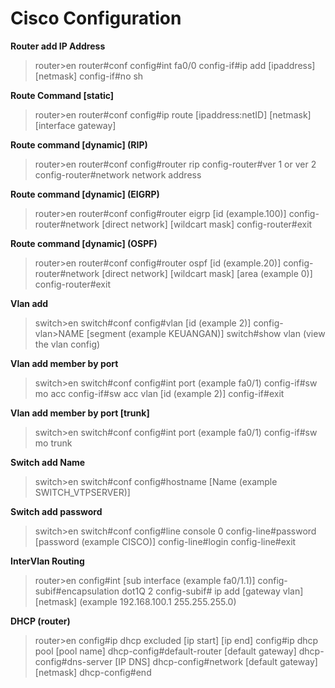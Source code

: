 # Cisco Configuration

**Router add IP Address**
> router>en
> router#conf
> config#int fa0/0
> config-if#ip add [ipaddress] [netmask]
> config-if#no sh


**Route Command [static]**
>router>en
router#conf
config#ip route [ipaddress:netID] [netmask] [interface gateway]


**Route command [dynamic] (RIP)**
>router>en
router#conf
config#router rip
config-router#ver 1 or ver 2
config-router#network network address


**Route command [dynamic] (EIGRP)**
>router>en
router#conf
config#router eigrp [id (example.100)]
config-router#network [direct network] [wildcart mask]
config-router#exit


**Route command [dynamic] (OSPF)**
>router>en
router#conf
config#router ospf [id (example.20)]
config-router#network [direct network] [wildcart mask] [area (example 0)]
config-router#exit


**Vlan add**
>switch>en
switch#conf
config#vlan [id (example 2)]
config-vlan>NAME [segment (example KEUANGAN)]
switch#show vlan (view the vlan config)


**Vlan add member by port**
>switch>en
switch#conf
config#int port (example fa0/1)
config-if#sw mo acc
config-if#sw acc vlan [id (example 2)]
config-if#exit


**Vlan add member by port [trunk]**
>switch>en
switch#conf
config#int port (example fa0/1)
config-if#sw mo trunk


**Switch add Name**
>switch>en
switch#conf
config#hostname [Name (example SWITCH_VTPSERVER)]

 

**Switch add password**
>switch>en
switch#conf
config#line console 0
config-line#password [password (example CISCO)]
config-line#login
config-line#exit


**InterVlan Routing**
>router>en
config#int [sub interface (example fa0/1.1)]
config-subif#encapsulation dot1Q 2
config-subif# ip add [gateway vlan] [netmask] (example 192.168.100.1 255.255.255.0)


**DHCP (router)**
>router>en
config#ip dhcp excluded [ip start] [ip end]
config#ip dhcp pool [pool name]
dhcp-config#default-router [default gateway]
dhcp-config#dns-server [IP DNS]
dhcp-config#network [default gateway] [netmask]
dhcp-config#end

